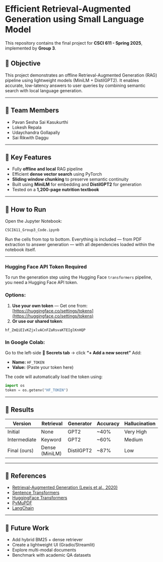 # Efficient Retrieval-Augmented Generation using Small Language Model

This repository contains the final project for **CSCI 611 - Spring 2025**, implemented by **Group 3**.

## 📌 Objective

This project demonstrates an offline Retrieval-Augmented Generation (RAG) pipeline using lightweight models (MiniLM + DistilGPT2). It enables accurate, low-latency answers to user queries by combining semantic search with local language generation.

---

## 👥 Team Members

- Pavan Sesha Sai Kasukurthi  
- Lokesh Repala  
- Udaychandra Gollapally  
- Sai Rikwith Daggu  

---

## 🧠 Key Features

- Fully **offline and local** RAG pipeline  
- Efficient **dense vector search** using PyTorch  
- **Sliding window chunking** to preserve semantic continuity  
- Built using **MiniLM** for embedding and **DistilGPT2** for generation  
- Tested on a **1,200-page nutrition textbook**  

---

## 🚀 How to Run

Open the Jupyter Notebook:

```bash
CSCI611_Group3_Code.ipynb
````

Run the cells from top to bottom. Everything is included — from PDF extraction to answer generation — with all dependencies loaded within the notebook itself.

---

### Hugging Face API Token Required

To run the generation step using the Hugging Face `transformers` pipeline, you need a Hugging Face API token.

### Options:

1. **Use your own token** — Get one from: [https://huggingface.co/settings/tokens](https://huggingface.co/settings/tokens)
2. **Or use our shared token**:

```
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
```

### In Google Colab:

Go to the left-side **🔐 Secrets tab** → click **“+ Add a new secret”**
Add:

* **Name:** `HF_TOKEN`
* **Value:** (Paste your token here)

The code will automatically load the token using:

```python
import os
token = os.getenv("HF_TOKEN")
```

---

## 🧪 Results

| Version      | Retrieval      | Generator  | Accuracy | Hallucination |
| ------------ | -------------- | ---------- | -------- | ------------- |
| Initial      | None           | GPT2       | \~40%    | Very High     |
| Intermediate | Keyword        | GPT2       | \~60%    | Medium        |
| Final (ours) | Dense (MiniLM) | DistilGPT2 | \~87%    | Low           |

---

## 📘 References

* [Retrieval-Augmented Generation (Lewis et al., 2020)](https://arxiv.org/abs/2005.11401)
* [Sentence Transformers](https://www.sbert.net/)
* [HuggingFace Transformers](https://huggingface.co/transformers/)
* [PyMuPDF](https://pymupdf.readthedocs.io/)
* [LangChain](https://www.langchain.com/)

---

## 🔭 Future Work

* Add hybrid BM25 + dense retriever
* Create a lightweight UI (Gradio/Streamlit)
* Explore multi-modal documents
* Benchmark with academic QA datasets

```
